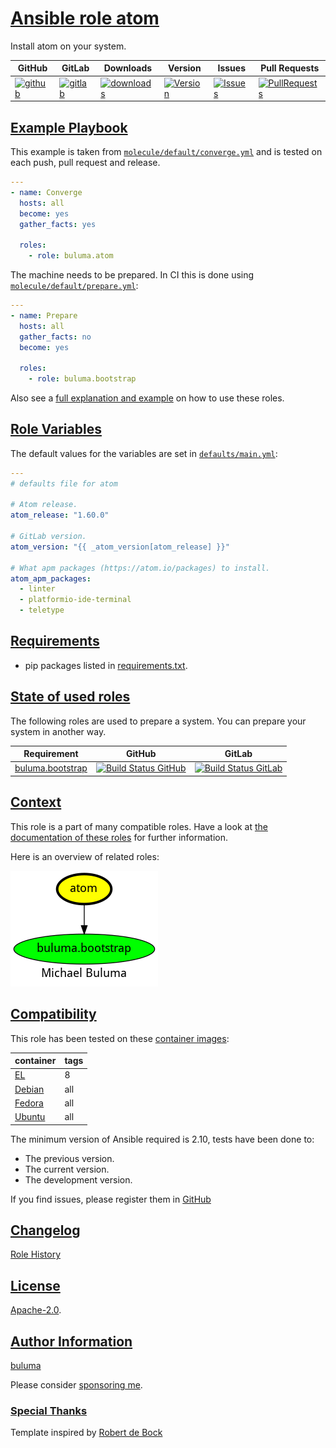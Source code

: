 # [Ansible role atom](#atom)

Install atom on your system.

|GitHub|GitLab|Downloads|Version|Issues|Pull Requests|
|------|------|-------|-------|------|-------------|
|[![github](https://github.com/buluma/ansible-role-atom/actions/workflows/molecule.yml/badge.svg)](https://github.com/buluma/ansible-role-atom/actions/workflows/molecule.yml)|[![gitlab](https://gitlab.com/shadowwalker/ansible-role-atom/badges/master/pipeline.svg)](https://gitlab.com/shadowwalker/ansible-role-atom)|[![downloads](https://img.shields.io/ansible/role/d/4647)](https://galaxy.ansible.com/buluma/atom)|[![Version](https://img.shields.io/github/release/buluma/ansible-role-atom.svg)](https://github.com/buluma/ansible-role-atom/releases/)|[![Issues](https://img.shields.io/github/issues/buluma/ansible-role-atom.svg)](https://github.com/buluma/ansible-role-atom/issues/)|[![PullRequests](https://img.shields.io/github/issues-pr-closed-raw/buluma/ansible-role-atom.svg)](https://github.com/buluma/ansible-role-atom/pulls/)|

## [Example Playbook](#example-playbook)

This example is taken from [`molecule/default/converge.yml`](https://github.com/buluma/ansible-role-atom/blob/master/molecule/default/converge.yml) and is tested on each push, pull request and release.

```yaml
---
- name: Converge
  hosts: all
  become: yes
  gather_facts: yes

  roles:
    - role: buluma.atom
```

The machine needs to be prepared. In CI this is done using [`molecule/default/prepare.yml`](https://github.com/buluma/ansible-role-atom/blob/master/molecule/default/prepare.yml):

```yaml
---
- name: Prepare
  hosts: all
  gather_facts: no
  become: yes

  roles:
    - role: buluma.bootstrap
```

Also see a [full explanation and example](https://buluma.github.io/how-to-use-these-roles.html) on how to use these roles.

## [Role Variables](#role-variables)

The default values for the variables are set in [`defaults/main.yml`](https://github.com/buluma/ansible-role-atom/blob/master/defaults/main.yml):

```yaml
---
# defaults file for atom

# Atom release.
atom_release: "1.60.0"

# GitLab version.
atom_version: "{{ _atom_version[atom_release] }}"

# What apm packages (https://atom.io/packages) to install.
atom_apm_packages:
  - linter
  - platformio-ide-terminal
  - teletype
```

## [Requirements](#requirements)

- pip packages listed in [requirements.txt](https://github.com/buluma/ansible-role-atom/blob/master/requirements.txt).

## [State of used roles](#state-of-used-roles)

The following roles are used to prepare a system. You can prepare your system in another way.

| Requirement | GitHub | GitLab |
|-------------|--------|--------|
|[buluma.bootstrap](https://galaxy.ansible.com/buluma/bootstrap)|[![Build Status GitHub](https://github.com/buluma/ansible-role-bootstrap/workflows/Ansible%20Molecule/badge.svg)](https://github.com/buluma/ansible-role-bootstrap/actions)|[![Build Status GitLab](https://gitlab.com/shadowwalker/ansible-role-bootstrap/badges/master/pipeline.svg)](https://gitlab.com/shadowwalker/ansible-role-bootstrap)|

## [Context](#context)

This role is a part of many compatible roles. Have a look at [the documentation of these roles](https://buluma.github.io/) for further information.

Here is an overview of related roles:

![dependencies](https://raw.githubusercontent.com/buluma/ansible-role-atom/png/requirements.png "Dependencies")

## [Compatibility](#compatibility)

This role has been tested on these [container images](https://hub.docker.com/u/buluma):

|container|tags|
|---------|----|
|[EL](https://hub.docker.com/repository/docker/buluma/enterpriselinux/general)|8|
|[Debian](https://hub.docker.com/repository/docker/buluma/debian/general)|all|
|[Fedora](https://hub.docker.com/repository/docker/buluma/fedora/general)|all|
|[Ubuntu](https://hub.docker.com/repository/docker/buluma/ubuntu/general)|all|

The minimum version of Ansible required is 2.10, tests have been done to:

- The previous version.
- The current version.
- The development version.

If you find issues, please register them in [GitHub](https://github.com/buluma/ansible-role-atom/issues)

## [Changelog](#changelog)

[Role History](https://github.com/buluma/ansible-role-atom/blob/master/CHANGELOG.md)

## [License](#license)

[Apache-2.0](https://github.com/buluma/ansible-role-atom/blob/master/LICENSE).

## [Author Information](#author-information)

[buluma](https://buluma.github.io/)

Please consider [sponsoring me](https://github.com/sponsors/buluma).

### [Special Thanks](#special-thanks)

Template inspired by [Robert de Bock](https://github.com/robertdebock)
